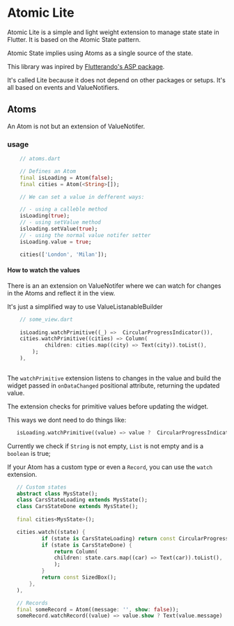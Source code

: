 
# Atomic Lite
Atomic Lite is a simple and light weight extension to manage state state in Flutter. 
It is based on the Atomic State pattern. 

Atomic State implies using Atoms as a single source of the state.

This library was inpired by [Flutterando's ASP package](https://github.com/Flutterando/asp).

It's called Lite because it does not depend on other packages or setups. It's all based on events and ValueNotifiers.

## Atoms
An Atom is not but an extension of ValueNotifer.


### usage
```dart 
    // atoms.dart

    // Defines an Atom
    final isLoading = Atom(false);
    final cities = Atom(<String>[]);

    // We can set a value in defferent ways:

    // - using a calleble method
    isLoading(true);
    // - using setValue method
    isloading.setValue(true);
    // - using the normal value notifer setter
    isLoading.value = true;

    cities(['London', 'Milan']);

```
#### How to watch the values
There is an an extension on ValueNotifer where we can watch for changes in the Atoms and reflect it in the view.

It's just a simplified way to use ValueListanableBuilder

```dart
    // some_view.dart
    
    isLoading.watchPrimitive((_) =>  CircularProgressIndicator()),
    cities.watchPrimitive((cities) => Column(
            children: cities.map((city) => Text(city)).toList(),
        );
    ),
    
```
 The `watchPrimitive` extension listens to changes in the value and build the widget passed in `onDataChanged` positional attribute, returning the updated value.

 The extension checks for primitive values before updating the widget.

 This ways we dont need to do things like:
 ```dart
    isLoading.watchPrimitive((value) => value ?  CircularProgressIndicator() : SizedBox()),
 ```
 Currently we check if `String` is not empty, `List` is not empty and is a `boolean` is true;

 If your Atom has a custom type or even a `Record`, you can use the  `watch` extension.
 ```dart
    // Custom states
    abstract class MysState();
    class CarsStateLoading extends MysState();
    class CarsStateDone extends MysState();
  
    final cities<MysState>();

    cities.watch((state) {
            if (state is CarsStateLoading) return const CircularProgressIndicator();
            if (state is CarsStateDone) {
                return Column(
                children: state.cars.map((car) => Text(car)).toList(),
                );
            }
            return const SizedBox();
        },
    ),

    // Records
    final someRecord = Atom((message: '', show: false));
    someRecord.watchRecord((value) => value.show ? Text(value.message) : const SizedBox()),
 ```
